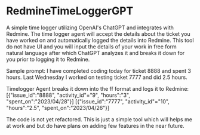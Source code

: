 # RedmineTimeLoggerGPT
A simple time logger utilizing OpenAI's ChatGPT and integrates with Redmine.
The time logger agent will accept the details about the ticket you have worked on
and automatically logged the details into Redmine.
This tool do not have UI and you will input the details of your work in free form natural language
after which ChatGPT analyzes it and breaks it down for you prior to logging it to Redmine.

Sample prompt:
I have completed coding today for ticket 8888 and spent 3 hours.
Last Wednesday I worked on testing ticket 7777 and did 2.5 hours.

Timelogger Agent breaks it down into the ff format and logs it to Redmine:
[{"issue_id":"8888", "activity_id"="9", "hours":"3", "spent_on":"2023/04/28"}]
[{"issue_id":"7777", "activity_id"="10", "hours":"2.5", "spent_on":"2023/04/26"}]


The code is not yet refactored. 
This is just a simple tool which will helps me at work and but do have plans on adding few features in the near future.

